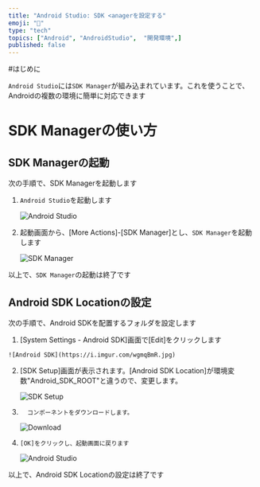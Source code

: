 ```yaml
---
title: "Android Studio: SDK <anagerを設定する"
emoji: "📱"
type: "tech" 
topics: ["Android", "AndroidStudio",  "開発環境",]
published: false
---
```


#はじめに

``Android Studio``には``SDK Manager``が組み込まれています。これを使うことで、Androidの複数の環境に簡単に対応できます



# SDK Managerの使い方

## SDK Managerの起動

次の手順で、SDK Managerを起動します

1.   ``Android Studio``を起動します

     ![Android Studio](https://i.imgur.com/PaHfB84.jpg)
  
  

2.   起動画面から、[More Actions]-[SDK Manager]とし、``SDK Manager``を起動します

     ![SDK Manager](https://i.imgur.com/wgmqBmR.jpg)
  
  


   以上で、``SDK Manager``の起動は終了です



## Android SDK Locationの設定

次の手順で、Android SDKを配置するフォルダを設定します


1.   [System Settings - Android SDK]画面で[Edit]をクリックします

    ![Android SDK](https://i.imgur.com/wgmqBmR.jpg)
  
  

2.   [SDK Setup]画面が表示されます。[Android SDK Location]が環境変数"Android_SDK_ROOT"と違うので、変更します。

     ![SDK Setup](https://i.imgur.com/0Nhksru.jpg)
  
  


3.       コンポーネントをダウンロードします。

     ![Download](https://i.imgur.com/DbS2fwM.jpg)
  
  

4.     [OK]をクリックし、起動画面に戻ります

     ![Android Studio](https://i.imgur.com/PaHfB84.jpg)
  
  


以上で、Android SDK Locationの設定は終了です

